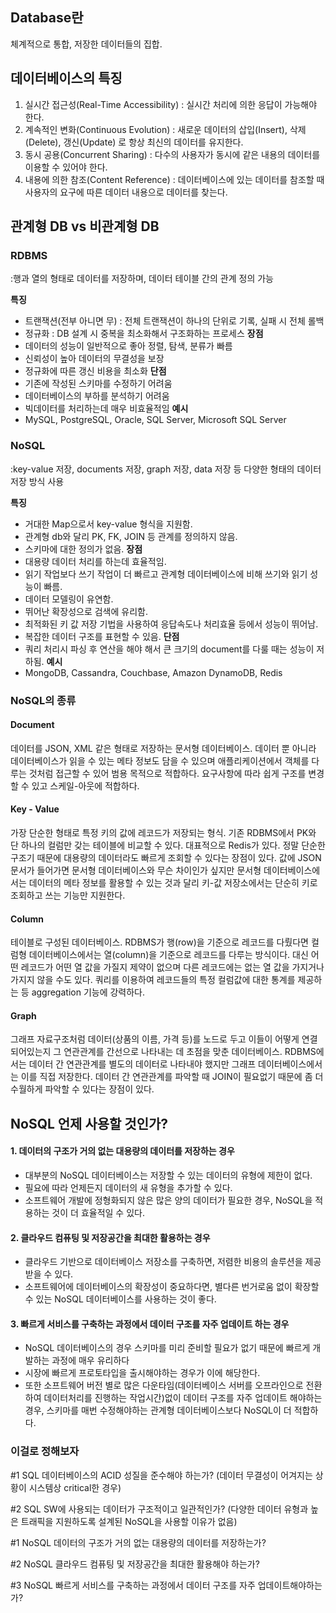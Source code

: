 ## Database란
체계적으로 통합, 저장한 데이터들의 집합.

## 데이터베이스의 특징
1. 실시간 접근성(Real-Time Accessibility) : 실시간 처리에 의한 응답이 가능해야 한다.
2. 계속적인 변화(Continuous Evolution) : 새로운 데이터의 삽입(Insert), 삭제(Delete), 갱신(Update) 로 항상 최신의 데이터를 유지한다.
3. 동시 공용(Concurrent Sharing) : 다수의 사용자가 동시에 같은 내용의 데이터를 이용할 수 있어야 한다.
4. 내용에 의한 참조(Content Reference) : 데이터베이스에 있는 데이터를 참조할 때 사용자의 요구에 따른 데이터 내용으로 데이터를 찾는다.

## 관계형 DB vs 비관계형 DB
### RDBMS 
:행과 열의 형태로 데이터를 저장하며, 데이터 테이블 간의 관계 정의 가능

**특징**
- 트랜잭션(전부 아니면 무) : 전체 트랜잭션이 하나의 단위로 기록, 실패 시 전체 롤백
- 정규화 : DB 설계 시 중복을 최소화해서 구조화하는 프로세스
**장점**
- 데이터의 성능이 일반적으로 좋아 정렬, 탐색, 분류가 빠름
- 신뢰성이 높아 데이터의 무결성을 보장
- 정규화에 따른 갱신 비용을 최소화
**단점**
- 기존에 작성된 스키마를 수정하기 어려움
- 데이터베이스의 부하를 분석하기 어려움
- 빅데이터를 처리하는데 매우 비효율적임
**예시**
- MySQL, PostgreSQL, Oracle, SQL Server, Microsoft SQL Server
### NoSQL
:key-value 저장, documents 저장, graph 저장, data 저장 등 다양한 형태의 데이터 저장 방식 사용

**특징**
- 거대한 Map으로서 key-value 형식을 지원함.
- 관계형 db와 달리 PK, FK, JOIN 등 관계를 정의하지 않음.
- 스키마에 대한 정의가 없음.
**장점**
- 대용량 데이터 처리를 하는데 효율적임.
- 읽기 작업보다 쓰기 작업이 더 빠르고 관계형 데이터베이스에 비해 쓰기와 읽기 성능이 빠름.
- 데이터 모델링이 유연함.
- 뛰어난 확장성으로 검색에 유리함.
- 최적화된 키 값 저장 기법을 사용하여 응답속도나 처리효율 등에서 성능이 뛰어남.
- 복잡한 데이터 구조를 표현할 수 있음.
**단점**
- 쿼리 처리시 파싱 후 연산을 해야 해서 큰 크기의 document를 다룰 때는 성능이 저하됨.
**예시**
- MongoDB, Cassandra, Couchbase, Amazon DynamoDB, Redis

### NoSQL의 종류
#### Document
데이터를 JSON, XML 같은 형태로 저장하는 문서형 데이터베이스. 데이터 뿐 아니라 데이터베이스가 읽을 수 있는 메타 정보도 담을 수 있으며 애플리케이션에서 객체를 다루는 것처럼 접근할 수 있어 범용 목적으로 적합하다. 요구사항에 따라 쉽게 구조를 변경할 수 있고 스케일-아웃에 적합하다.
#### Key - Value
가장 단순한 형태로 특정 키의 값에 레코드가 저장되는 형식. 기존 RDBMS에서 PK와 단 하나의 컬럼만 갖는 테이블에 비교할 수 있다. 대표적으로 Redis가 있다.
정말 단순한 구조기 때문에 대용량의 데이터라도 빠르게 조회할 수 있다는 장점이 있다. 값에 JSON 문서가 들어가면 문서형 데이터베이스와 무슨 차이인가 싶지만 문서형 데이터베이스에서는 데이터의 메타 정보를 활용할 수 있는 것과 달리 키-값 저장소에서는 단순히 키로 조회하고 쓰는 기능만 지원한다.
#### Column
테이블로 구성된 데이터베이스. RDBMS가 행(row)을 기준으로 레코드를 다뤘다면 컬럼형 데이터베이스에서는 열(column)을 기준으로 레코드를 다루는 방식이다. 대신 어떤 레코드가 어떤 열 값을 가질지 제약이 없으며 다른 레코드에는 없는 열 값을 가지거나 가지지 않을 수도 있다.
쿼리를 이용하여 레코드들의 특정 컬럼값에 대한 통계를 제공하는 등 aggregation 기능에 강력하다.
#### Graph
그래프 자료구조처럼 데이터(상품의 이름, 가격 등)를 노드로 두고 이들이 어떻게 연결되어있는지 그 연관관계를 간선으로 나타내는 데 초점을 맞춘 데이터베이스. RDBMS에서는 데이터 간 연관관계를 별도의 데이터로 나타내야 했지만 그래프 데이터베이스에서는 이를 직접 저장한다.
데이터 간 연관관계를 파악할 때 JOIN이 필요없기 때문에 좀 더 수월하게 파악할 수 있다는 장점이 있다.

## NoSQL 언제 사용할 것인가?
#### 1. 데이터의 구조가 거의 없는 대용량의 데이터를 저장하는 경우
- 대부분의 NoSQL 데이터베이스는 저장할 수 있는 데이터의 유형에 제한이 없다.
- 필요에 따라 언제든지 데이터의 새 유형을 추가할 수 있다.
- 소프트웨어 개발에 정형화되지 않은 많은 양의 데이터가 필요한 경우, NoSQL을 적용하는 것이 더 효율적일 수 있다.

#### 2. 클라우드 컴퓨팅 및 저장공간을 최대한 활용하는 경우
- 클라우드 기반으로 데이터베이스 저장소를 구축하면, 저렴한 비용의 솔루션을 제공받을 수 있다.
- 소프트웨어에 데이터베이스의 확장성이 중요하다면, 별다른 번거로움 없이 확장할 수 있는 NoSQL 데이터베이스를 사용하는 것이 좋다.

#### 3. 빠르게 서비스를 구축하는 과정에서 데이터 구조를 자주 업데이트 하는 경우
- NoSQL 데이터베이스의 경우 스키마를 미리 준비할 필요가 없기 때문에 빠르게 개발하는 과정에 매우 유리하다
- 시장에 빠르게 프로토타입을 출시해야하는 경우가 이에 해당한다.
- 또한 소프트웨어 버전 별로 많은 다운타임(데이터베이스 서버를 오프라인으로 전환하여 데이터처리를 진행하는 작업시간)없이 데이터 구조를 자주 업데이트 해야하는 경우, 스키마를 매번 수정해야하는 관계형 데이터베이스보다 NoSQL이 더 적합하다.


### 이걸로 정해보자

#1 SQL
	데이터베이스의 ACID 성질을 준수해야 하는가? (데이터 무결성이 어겨지는 상황이 시스템상 critical한 경우)

#2 SQL
	SW에 사용되는 데이터가 구조적이고 일관적인가? (다양한 데이터 유형과 높은 트래픽을 지원하도록 설계된 NoSQL을 사용할 이유가 없음)

#1 NoSQL
	데이터의 구조가 거의 없는 대용량의 데이터를 저장하는가?

#2 NoSQL
	클라우드 컴퓨팅 및 저장공간을 최대한 활용해야 하는가?

#3 NoSQL
	빠르게 서비스를 구축하는 과정에서 데이터 구조를 자주 업데이트해야하는가?